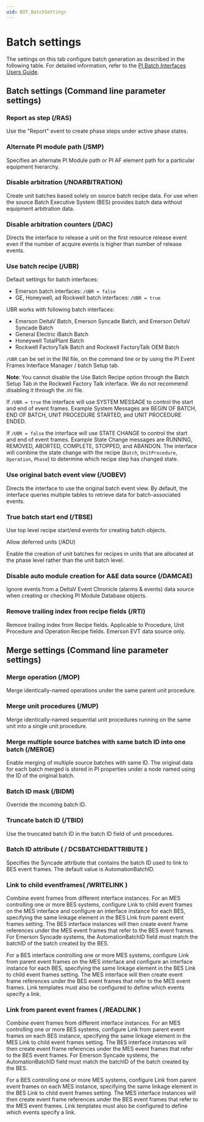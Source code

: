 ```yaml
---
uid: BIF_BatchSettings
---
```


# Batch settings

The settings on this tab configure batch generation as described in the following table. For detailed information, refer to the [PI Batch Interfaces Users Guide](https://livelibrary.osisoft.com/LiveLibrary/web/ui.xql?action=html&resource=publist_home.html&pub_category=PI-Batch-Interfaces).

## Batch settings (Command line parameter settings)

### Report as step (/RAS)

Use the "Report" event to create phase steps under active phase states.

### Alternate PI module path (/SMP)

Specifies an alternate PI Module path or PI AF element path for a particular equipment hierarchy.

### Disable arbitration (/NOARBITRATION)

Create unit batches based solely on source batch recipe data. For use when the source Batch Executive System (BES) provides batch data without equipment arbitration data.

### Disable arbitration counters (/DAC)

Directs the interface to release a unit on the first resource release event even if the number of acquire events is higher than number of release events.

### Use batch recipe (/UBR)  

Default settings for batch interfaces:

* Emerson batch interfaces: `/UBR = false`
* GE, Honeywell, ad Rockwell batch interfaces: `/UBR = true`

UBR works with following batch interfaces:

* Emerson DeltaV Batch, Emerson Syncade Batch, and Emerson DeltaV Syncade Batch
* General Electric iBatch Batch
* Honeywell TotalPlant Batch
* Rockwell FactoryTalk Batch and Rockwell FactoryTalk OEM Batch 

`/UBR` can be set in the INI file, on the command line or by using the PI Event Frames Interface Manager / batch Setup tab.

**Note**: You cannot disable the Use Batch Recipe option through the Batch Setup Tab in the Rockwell Factory Talk interface. We do not recommend disabling it through the .ini file. 

If `/UBR = true` the interface will use SYSTEM MESSAGE to control the start and end of event frames. Example System Messages are BEGIN OF BATCH, END OF BATCH, UNIT PROCEDURE STARTED, and UNIT PROCEDURE ENDED.

If `/UBR = false` the interface will use STATE CHANGE to control the start and end of event frames. Example State Change messages are RUNNING, REMOVED, ABORTED, COMPLETE, STOPPED, and ABANDON. The interface will combine the state change with the recipe (`Batch`, `UnitProcedure`, `Operation`, `Phase`) to determine which recipe step has changed state.

### Use original batch event view (/UOBEV)

Directs the interface to use the original batch event view. By default, the interface queries multiple tables to retrieve data for batch-associated events.

### True batch start end (/TBSE)

Use top level recipe start/end events for creating batch objects.

Allow deferred units (/ADU)

Enable the creation of unit batches for recipes in units that are allocated at the phase level rather than the unit batch level.

### Disable auto module creation for A&E data source (/DAMCAE)

Ignore events from a DeltaV Event Chronicle (alarms & events) data source when creating or checking PI Module Database objects.

### Remove trailing index from recipe fields (/RTI)

Remove trailing index from Recipe fields. Applicable to Procedure, Unit Procedure and Operation Recipe fields. Emerson EVT data source only.

## Merge settings (Command line parameter settings) 

### Merge operation (/MOP)

Merge identically-named operations under the same parent unit procedure.

### Merge unit procedures (/MUP)

Merge identically-named sequential unit procedures running on the same unit into a single unit procedure.

### Merge multiple source batches with same batch ID into one batch (/MERGE)

Enable merging of multiple source batches with same ID. The original data for each batch merged is stored in PI properties under a node named using the ID of the original batch.

### Batch ID mask (/BIDM)

Override the incoming batch ID.

### Truncate batch ID (/TBID)

Use the truncated batch ID in the batch ID field of unit procedures.

### Batch ID attribute ( / DCSBATCHIDATTRIBUTE ) 

Specifies the Syncade attribute that contains the batch ID used to link to BES event frames. The default value is AutomationBatchID.

### Link to child eventframes( /WRITELINK ) 

Combine event frames from different interface instances. For an MES controlling one or more BES systems, configure Link to child event frames on the MES interface and configure an interface instance for each BES, specifying the same linkage element in the BES Link from parent event frames setting. The BES interface instances will then create event frame references under the MES event frames that refer to the BES event frames. For Emerson Syncade systems, the AutomationBatchID field must match the batchID of the batch created by the BES.

For a BES interface controlling one or more MES systems, configure Link from parent event frames on the MES interface and configure an interface instance for each BES, specifying the same linkage element in the BES Link to child event frames setting. The MES interface will then create event frame references under the BES event frames that refer to the MES event frames. Link templates must also be configured to define which events specify a link. 

### Link from parent event frames ( /READLINK )

Combine event frames from different interface instances. For an MES controlling one or more BES systems, configure Link from parent event frames on each BES instance, specifying the same linkage element in the MES Link to child event frames setting. The BES interface instances will then create event frame references under the MES event frames that refer to the BES event frames. For Emerson Syncade systems, the AutomationBatchID field must match the batchID of the batch created by the BES.

For a BES controlling one or more MES systems, configure Link from parent event frames on each MES instance, specifying the same linkage element in the BES Link to child event frames setting. The MES interface instances will then create event frame references under the BES event frames that refer to the MES event frames. Link templates must also be configured to define which events specify a link.
